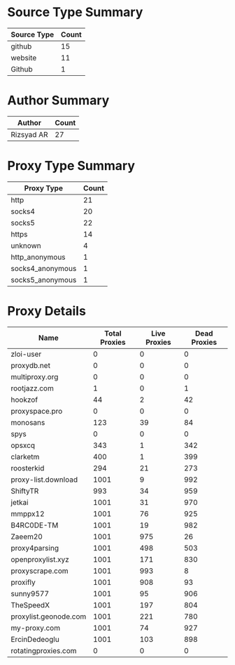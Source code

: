 # Source Type Summary

| Source Type | Count |
|-------------|-------|
| github | 15 |
| website | 11 |
| Github | 1 |


# Author Summary

| Author | Count |
|--------|-------|
| Rizsyad AR | 27 |


# Proxy Type Summary

| Proxy Type | Count |
|------------|-------|
| http | 21 |
| socks4 | 20 |
| socks5 | 22 |
| https | 14 |
| unknown | 4 |
| http_anonymous | 1 |
| socks4_anonymous | 1 |
| socks5_anonymous | 1 |


# Proxy Details

| Name | Total Proxies | Live Proxies | Dead Proxies |
|------|---------------|--------------|---------------|
| zloi-user | 0 | 0 | 0 |
| proxydb.net | 0 | 0 | 0 |
| multiproxy.org | 0 | 0 | 0 |
| rootjazz.com | 1 | 0 | 1 |
| hookzof | 44 | 2 | 42 |
| proxyspace.pro | 0 | 0 | 0 |
| monosans | 123 | 39 | 84 |
| spys | 0 | 0 | 0 |
| opsxcq | 343 | 1 | 342 |
| clarketm | 400 | 1 | 399 |
| roosterkid | 294 | 21 | 273 |
| proxy-list.download | 1001 | 9 | 992 |
| ShiftyTR | 993 | 34 | 959 |
| jetkai | 1001 | 31 | 970 |
| mmppx12 | 1001 | 76 | 925 |
| B4RC0DE-TM | 1001 | 19 | 982 |
| Zaeem20 | 1001 | 975 | 26 |
| proxy4parsing | 1001 | 498 | 503 |
| openproxylist.xyz | 1001 | 171 | 830 |
| proxyscrape.com | 1001 | 993 | 8 |
| proxifly | 1001 | 908 | 93 |
| sunny9577 | 1001 | 95 | 906 |
| TheSpeedX | 1001 | 197 | 804 |
| proxylist.geonode.com | 1001 | 221 | 780 |
| my-proxy.com | 1001 | 74 | 927 |
| ErcinDedeoglu | 1001 | 103 | 898 |
| rotatingproxies.com | 0 | 0 | 0 |
